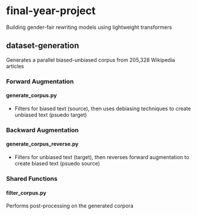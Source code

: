 # final-year-project
Building gender-fair rewriting models using lightweight transformers 

## dataset-generation
Generates a parallel biased-unbiased corpus from 205,328 Wikipedia articles

### Forward Augmentation
#### generate_corpus.py
* Filters for biased text (source), then uses debiasing techniques to create unbiased text (psuedo target)


### Backward Augmentation
#### generate_corpus_reverse.py
* Filters for unbiased text (target), then reverses forward augmentation  to create biased text (psuedo source)

### Shared Functions
#### filter_corpus.py
Performs post-processing on the generated corpora
